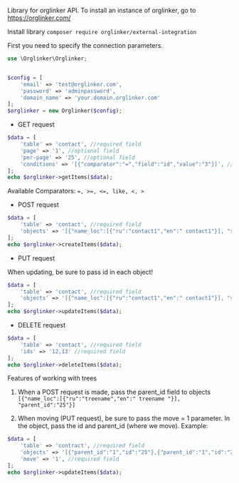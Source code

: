 Library for orglinker API. To install an instance of orglinker, go to https://orglinker.com/

Install library ```composer require orglinker/external-integration```

First you need to specify the connection parameters.

```php
use \Orglinker\Orglinker;


$config = [
    'email' => 'test@orglinker.com',
    'password' => 'adminpassword',
    'domain_name' => 'your.domain.orglinker.com'
];
$orglinker = new Orglinker($config);
```

- GET request
```php
$data = [
    'table' => 'contact', //required field
    'page' => '1', //optional field
    'per-page' => '25', //optional field
    'conditions' => '[{"comparator":"=","field":"id","value":"3"}]', //optional field
];
echo $orglinker->getItems($data);
```
Available Comparators: ```=, >=, <=, like, <, >```
- POST request
```php
$data = [
    'table' => 'contact', //required field
    'objects' => '[{"name_loc":[{"ru":"contact1","en":" contact1"}], "short_name":" contact1"},{"name_loc":[{"ru":" contact2","en":" contact2"}],"short_name":"contact2"}]', //required field
];
echo $orglinker->createItems($data);
```
- PUT request

When updating, be sure to pass id in each object!
```php
$data = [
    'table' => 'contact', //required field
    'objects' => '[{"name_loc":[{"ru":"contact1","en":" contact1"}], "short_name":" contact1", "id":"12"},{"name_loc":[{"ru":" contact2","en":" contact2"}],"short_name":"contact2", "id":"13"}]', //required field
];
echo $orglinker->updateItems($data);
```
- DELETE request
```php
$data = [
    'table' => 'contact', //required field
    'ids' => '12,13' //required field
];
echo $orglinker->deleteItems($data);
```

Features of working with trees
1. When a POST request is made, pass the parent_id field to objects
```[{"name_loc":[{"ru":"treename","en":" treename "}], "parent_id":"25"}]```

2. When moving (PUT request), be sure to pass the move = 1 parameter. In the object, pass the id and parent_id (where we move). Example:
```php
$data = [
    'table' => 'contract', //required field
    'objects' => '[{"parent_id":"1","id":"25"},{"parent_id":"1","id":"24"}]', //required field
    'move' => '1', //required field
];
echo $orglinker->updateItems($data);
```
